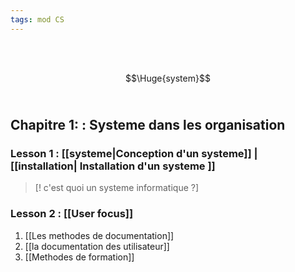 ```yaml
---
tags: mod CS 
---
```

<br/>
<br/>

$$\Huge{system}$$
<br/>

## **Chapitre 1:** : Systeme dans les organisation

### **Lesson 1 :** [[systeme|Conception d'un systeme]] | [[installation| Installation d'un systeme ]]  
>[! c'est quoi un systeme  informatique ?] 
###  **Lesson 2 :** [[User focus]] 
1. [[Les methodes de documentation]] 
2. [[la documentation des utilisateur]] 
3. [[Methodes de formation]] 